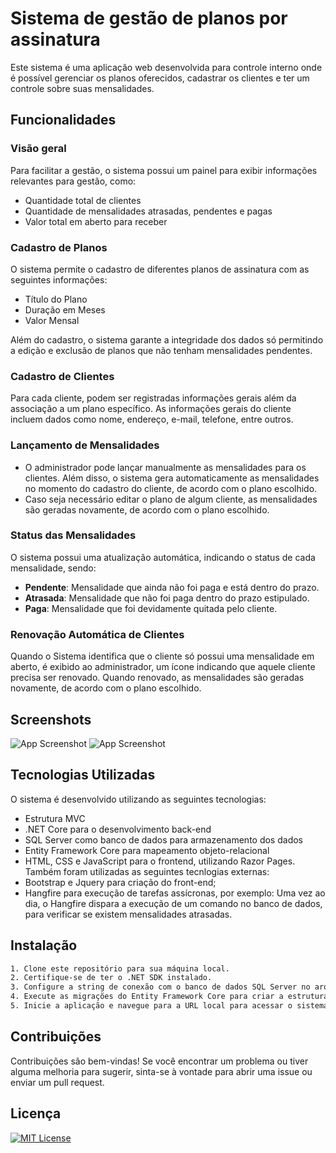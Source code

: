# Sistema de gestão de planos por assinatura

Este sistema é uma aplicação web desenvolvida para controle interno onde é possível gerenciar os planos oferecidos, cadastrar os clientes e ter um controle sobre suas mensalidades.

## Funcionalidades

### Visão geral

Para facilitar a gestão, o sistema possui um painel para exibir informações relevantes para gestão, como:

- Quantidade total de clientes
- Quantidade de mensalidades atrasadas, pendentes e pagas
- Valor total em aberto para receber

### Cadastro de Planos

O sistema permite o cadastro de diferentes planos de assinatura com as seguintes informações:

- Título do Plano
- Duração em Meses
- Valor Mensal

Além do cadastro, o sistema garante a integridade dos dados só permitindo a edição e exclusão de planos que não tenham mensalidades pendentes.

### Cadastro de Clientes

Para cada cliente, podem ser registradas informações gerais além da associação a um plano específico. As informações gerais do cliente incluem dados como nome, endereço, e-mail, telefone, entre outros.

### Lançamento de Mensalidades

- O administrador pode lançar manualmente as mensalidades para os clientes. Além disso, o sistema gera automaticamente as mensalidades no momento do cadastro do cliente, de acordo com o plano escolhido.
- Caso seja necessário editar o plano de algum cliente, as mensalidades são geradas novamente, de acordo com o plano escolhido.

### Status das Mensalidades

O sistema possui uma atualização automática, indicando o status de cada mensalidade, sendo:

- **Pendente**: Mensalidade que ainda não foi paga e está dentro do prazo.
- **Atrasada**: Mensalidade que não foi paga dentro do prazo estipulado.
- **Paga**: Mensalidade que foi devidamente quitada pelo cliente.

### Renovação Automática de Clientes

Quando o Sistema identifica que o cliente só possui uma mensalidade em aberto, é exibido ao administrador, um ícone indicando que aquele cliente precisa ser renovado. Quando renovado, as mensalidades são geradas novamente, de acordo com o plano escolhido.

## Screenshots

![App Screenshot](https://i.imgur.com/cribBC6.png)
![App Screenshot](https://i.imgur.com/Lp0hu8U.png)

## Tecnologias Utilizadas

O sistema é desenvolvido utilizando as seguintes tecnologias:
- Estrutura MVC
- .NET Core para o desenvolvimento back-end
- SQL Server como banco de dados para armazenamento dos dados
- Entity Framework Core para mapeamento objeto-relacional
- HTML, CSS e JavaScript para o frontend, utilizando Razor Pages.
Também foram utilizadas as seguintes tecnlogias externas:
- Bootstrap e Jquery para criação do front-end;
- Hangfire para execução de tarefas assícronas, por exemplo: Uma vez ao dia, o Hangfire dispara a execução de um comando no banco de dados, para verificar se existem mensalidades atrasadas.

## Instalação

```bash
1. Clone este repositório para sua máquina local.
2. Certifique-se de ter o .NET SDK instalado.
3. Configure a string de conexão com o banco de dados SQL Server no arquivo `appsettings.json`.
4. Execute as migrações do Entity Framework Core para criar a estrutura do banco de dados.
5. Inicie a aplicação e navegue para a URL local para acessar o sistema.
```
    
## Contribuições

Contribuições são bem-vindas! Se você encontrar um problema ou tiver alguma melhoria para sugerir, sinta-se à vontade para abrir uma issue ou enviar um pull request.
## Licença
[![MIT License](https://img.shields.io/badge/License-MIT-green.svg)](https://github.com/ruan-almeidaa/BanzaiTV/blob/main/LICENSE)

